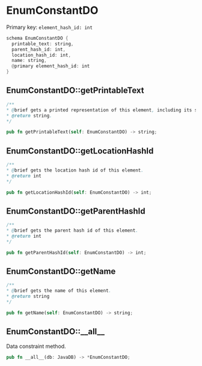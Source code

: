 # EnumConstantDO

Primary key: `element_hash_id: int`

```rust
schema EnumConstantDO {
  printable_text: string,
  parent_hash_id: int,
  location_hash_id: int,
  name: string,
  @primary element_hash_id: int
}
```
## EnumConstantDO::getPrintableText

```java
/**
* @brief gets a printed representation of this element, including its structure where applicable.
* @return string.
*/
```
```rust
pub fn getPrintableText(self: EnumConstantDO) -> string;
```
## EnumConstantDO::getLocationHashId

```java
/**
* @brief gets the location hash id of this element.
* @return int
*/
```
```rust
pub fn getLocationHashId(self: EnumConstantDO) -> int;
```
## EnumConstantDO::getParentHashId

```java
/**
* @brief gets the parent hash id of this element.
* @return int
*/
```
```rust
pub fn getParentHashId(self: EnumConstantDO) -> int;
```
## EnumConstantDO::getName

```java
/**
* @brief gets the name of this element.
* @return string
*/
```
```rust
pub fn getName(self: EnumConstantDO) -> string;
```
## EnumConstantDO::\_\_all\_\_

Data constraint method.

```rust
pub fn __all__(db: JavaDB) -> *EnumConstantDO;
```
